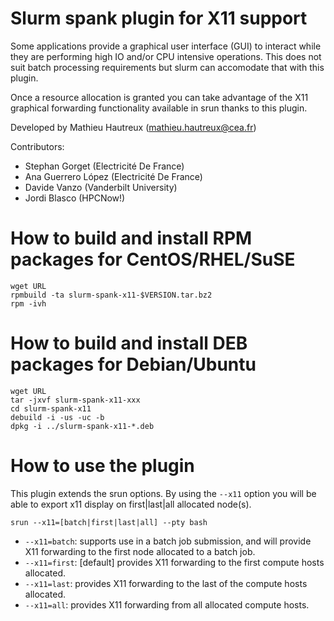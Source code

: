 # Slurm spank plugin for X11 support
Some applications provide a graphical user interface (GUI) to interact while they are performing high IO and/or CPU intensive operations. 
This does not suit batch processing requirements but slurm can accomodate that with this plugin.

Once a resource allocation is granted you can take advantage of the X11 graphical forwarding functionality available in srun thanks to this plugin. 

Developed by Mathieu Hautreux (mathieu.hautreux@cea.fr)

Contributors:
- Stephan Gorget (Electricité De France)
- Ana Guerrero López (Electricité De France)
- Davide Vanzo (Vanderbilt University) 
- Jordi Blasco (HPCNow!)

# How to build and install RPM packages for CentOS/RHEL/SuSE

```
wget URL
rpmbuild -ta slurm-spank-x11-$VERSION.tar.bz2
rpm -ivh 
```

# How to build and install DEB packages for Debian/Ubuntu

```
wget URL
tar -jxvf slurm-spank-x11-xxx
cd slurm-spank-x11
debuild -i -us -uc -b
dpkg -i ../slurm-spank-x11-*.deb
```


# How to use the plugin

This plugin extends the srun options. By using the ```--x11``` option you will be able to export x11 display on first|last|all allocated node(s).

```
srun --x11=[batch|first|last|all] --pty bash
```

- ```--x11=batch```: supports use in a batch job submission, and will provide X11 forwarding to the first node allocated to a batch job.
- ```--x11=first```: [default] provides X11 forwarding to the first compute hosts allocated.
- ```--x11=last```: provides X11 forwarding to the last of the compute hosts allocated.
- ```--x11=all```: provides X11 forwarding from all allocated compute hosts.
